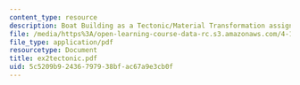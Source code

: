 ```yaml
---
content_type: resource
description: Boat Building as a Tectonic/Material Transformation assignment.
file: /media/https%3A/open-learning-course-data-rc.s3.amazonaws.com/4-131b-architectural-design-level-ii-material-and-tectonic-transformations-the-herreshoff-museum-fall-2003/5c5209b92436797938bfac67a9e3cb0f_ex2tectonic.pdf
file_type: application/pdf
resourcetype: Document
title: ex2tectonic.pdf
uid: 5c5209b9-2436-7979-38bf-ac67a9e3cb0f
---
```

